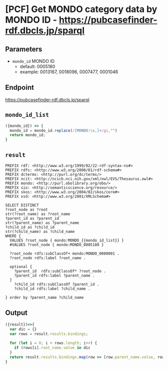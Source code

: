 # [PCF] Get MONDO category data by MONDO ID - https://pubcasefinder-rdf.dbcls.jp/sparql
## Parameters
* `mondo_id` MONDO ID
  * default: 0005180
  * example: 0013167, 0018096, 0007477, 0001046

## Endpoint
https://pubcasefinder-rdf.dbcls.jp/sparql

## `mondo_id_list`
```javascript
({mondo_id}) => {
  mondo_id = mondo_id.replace(/[MONDO:\s,]+/gi,"")
  return mondo_id;
}
```

## `result` 
```sparql
PREFIX rdf: <http://www.w3.org/1999/02/22-rdf-syntax-ns#>
PREFIX rdfs: <http://www.w3.org/2000/01/rdf-schema#>
PREFIX dcterms: <http://purl.org/dc/terms/>
PREFIX ncit: <http://ncicb.nci.nih.gov/xml/owl/EVS/Thesaurus.owl#>
PREFIX mondo: <http://purl.obolibrary.org/obo/>
PREFIX sio: <http://semanticscience.org/resource/>
PREFIX skos: <http://www.w3.org/2004/02/skos/core#>
PREFIX xsd: <http://www.w3.org/2001/XMLSchema#>

SELECT DISTINCT 
?root_node as ?root 
str(?root_name) as ?root_name 
?parent_id as ?parent_id 
str(?parent_name) as ?parent_name 
?child_id as ?child_id 
str(?child_name) as ?child_name
WHERE {
  VALUES ?root_node { mondo:MONDO_{{mondo_id_list}} }
  #VALUES ?root_node { mondo:MONDO_0005180 }

  ?root_node rdfs:subClassOf+ mondo:MONDO_0000001 .
  ?root_node rdfs:label ?root_name .

  optional {
    ?parent_id  rdfs:subClassOf* ?root_node .
    ?parent_id rdfs:label ?parent_name .
  }
    ?child_id rdfs:subClassOf ?parent_id .
    ?child_id rdfs:label ?child_name .

} order by ?parent_name ?child_name

```
## Output
```javascript
({result})=>{ 
  var dic = {}
  var rows = result.results.bindings;
  
  for (let i = 0; i < rows.length; i++) {
    if (rows[i].root_name.value in dic
  }
  return result.results.bindings.map(row => [row.parent_name.value, row.child_name.value].join("\t") )
}
```